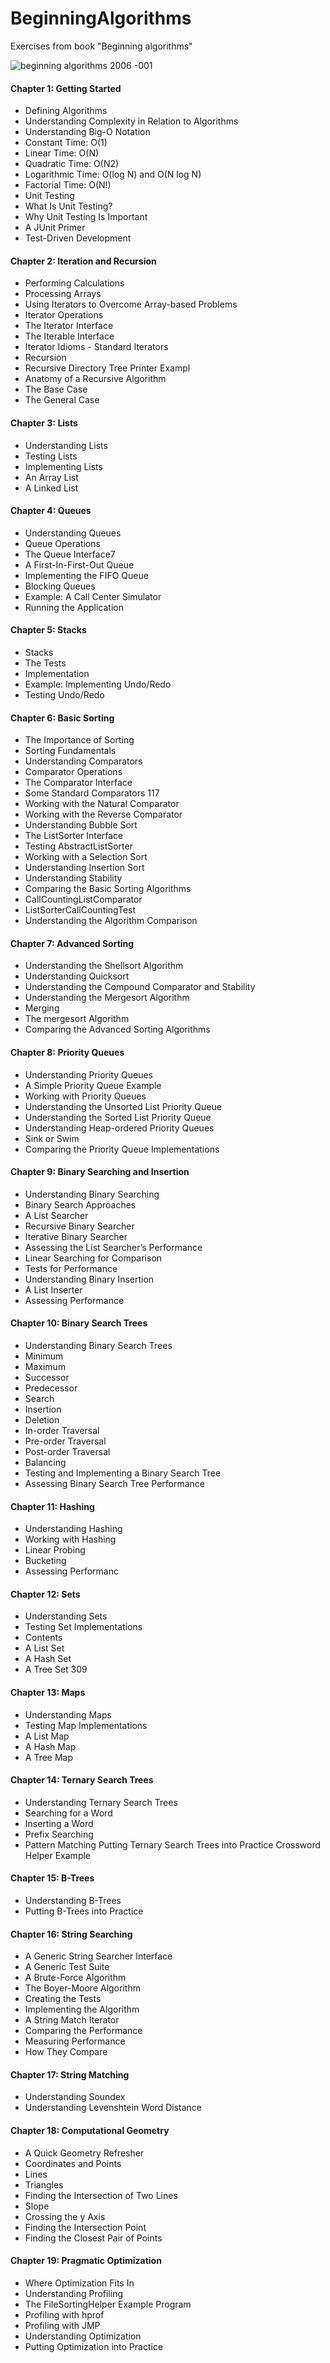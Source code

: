 # BeginningAlgorithms
Exercises from book "Beginning algorithms"

![beginning algorithms 2006 -001](https://user-images.githubusercontent.com/16088420/36662091-f6cde1ce-1ae5-11e8-9309-8e2e725224aa.jpg)

#### Chapter 1: Getting Started 
- Defining Algorithms 
- Understanding Complexity in Relation to Algorithms 
- Understanding Big-O Notation 
- Constant Time: O(1) 
- Linear Time: O(N) 
- Quadratic Time: O(N2) 
- Logarithmic Time: O(log N) and O(N log N) 
- Factorial Time: O(N!) 
- Unit Testing 
- What Is Unit Testing? 
- Why Unit Testing Is Important 
- A JUnit Primer 
- Test-Driven Development 
 
#### Chapter 2: Iteration and Recursion
- Performing Calculations
- Processing Arrays
- Using Iterators to Overcome Array-based Problems
- Iterator Operations
- The Iterator Interface
- The Iterable Interface
- Iterator Idioms - Standard Iterators
- Recursion
- Recursive Directory Tree Printer Exampl
- Anatomy of a Recursive Algorithm
- The Base Case
- The General Case

#### Chapter 3: Lists 
- Understanding Lists 
- Testing Lists 
- Implementing Lists 
- An Array List 
- A Linked List 

#### Chapter 4: Queues 
- Understanding Queues 
- Queue Operations 
- The Queue Interface7
- A First-In-First-Out Queue 
- Implementing the FIFO Queue 
- Blocking Queues 
- Example: A Call Center Simulator 
- Running the Application 

#### Chapter 5: Stacks 
- Stacks 
- The Tests 
- Implementation 
- Example: Implementing Undo/Redo 
- Testing Undo/Redo 

#### Chapter 6: Basic Sorting 
- The Importance of Sorting 
- Sorting Fundamentals 
- Understanding Comparators 
- Comparator Operations 
- The Comparator Interface 
- Some Standard Comparators 117
- Working with the Natural Comparator 
- Working with the Reverse Comparator 
- Understanding Bubble Sort 
- The ListSorter Interface 
- Testing AbstractListSorter 
- Working with a Selection Sort 
- Understanding Insertion Sort 
- Understanding Stability 
- Comparing the Basic Sorting Algorithms 
- CallCountingListComparator 
- ListSorterCallCountingTest 
- Understanding the Algorithm Comparison 

#### Chapter 7: Advanced Sorting 
- Understanding the Shellsort Algorithm 
- Understanding Quicksort 
- Understanding the Compound Comparator and Stability 
- Understanding the Mergesort Algorithm 
- Merging 
- The mergesort Algorithm 
- Comparing the Advanced Sorting Algorithms 

#### Chapter 8: Priority Queues 
- Understanding Priority Queues 
- A Simple Priority Queue Example 
- Working with Priority Queues 
- Understanding the Unsorted List Priority Queue 
- Understanding the Sorted List Priority Queue 
- Understanding Heap-ordered Priority Queues 
- Sink or Swim 
- Comparing the Priority Queue Implementations 

#### Chapter 9: Binary Searching and Insertion 
- Understanding Binary Searching 
- Binary Search Approaches 
- A List Searcher 
- Recursive Binary Searcher 
- Iterative Binary Searcher 
- Assessing the List Searcher’s Performance 
- Linear Searching for Comparison 
- Tests for Performance 
- Understanding Binary Insertion
- A List Inserter 
- Assessing Performance 

#### Chapter 10: Binary Search Trees 
- Understanding Binary Search Trees 
- Minimum 
- Maximum 
- Successor 
- Predecessor 
- Search 
- Insertion 
- Deletion 
- In-order Traversal 
- Pre-order Traversal 
- Post-order Traversal 
- Balancing 
- Testing and Implementing a Binary Search Tree 
- Assessing Binary Search Tree Performance 

#### Chapter 11: Hashing 
- Understanding Hashing 
- Working with Hashing 
- Linear Probing 
- Bucketing 
- Assessing Performanc

#### Chapter 12: Sets 
- Understanding Sets 
- Testing Set Implementations 
- Contents
- A List Set 
- A Hash Set 
- A Tree Set 309

#### Chapter 13: Maps 
- Understanding Maps 
- Testing Map Implementations 
- A List Map 
- A Hash Map 
- A Tree Map 

#### Chapter 14: Ternary Search Trees 
- Understanding Ternary Search Trees 
- Searching for a Word 
- Inserting a Word 
- Prefix Searching 
- Pattern Matching 
Putting Ternary Search Trees into Practice 
Crossword Helper Example 

#### Chapter 15: B-Trees 
- Understanding B-Trees 
- Putting B-Trees into Practice 

#### Chapter 16: String Searching 
- A Generic String Searcher Interface 
- A Generic Test Suite 
- A Brute-Force Algorithm 
- The Boyer-Moore Algorithm 
- Creating the Tests 
- Implementing the Algorithm 
- A String Match Iterator 
- Comparing the Performance 
- Measuring Performance 
- How They Compare 

#### Chapter 17: String Matching 
- Understanding Soundex 
- Understanding Levenshtein Word Distance 

#### Chapter 18: Computational Geometry 
- A Quick Geometry Refresher 
- Coordinates and Points 
- Lines 
- Triangles 
- Finding the Intersection of Two Lines 
- Slope 
- Crossing the y Axis 
- Finding the Intersection Point 
- Finding the Closest Pair of Points 

#### Chapter 19: Pragmatic Optimization 
- Where Optimization Fits In 
- Understanding Profiling 
- The FileSortingHelper Example Program 
- Profiling with hprof 
- Profiling with JMP 
- Understanding Optimization 
- Putting Optimization into Practice 


